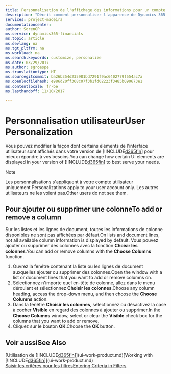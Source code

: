 ```yaml
---
title: Personnalisation de l'affichage des informations pour un compte utilisateur | Microsoft Docs
description: "Décrit comment personnaliser l'apparence de Dynamics 365 pour votre compte d'utilisateur."
services: project-madeira
documentationcenter: 
author: SorenGP
ms.service: dynamics365-financials
ms.topic: article
ms.devlang: na
ms.tgt_pltfrm: na
ms.workload: na
ms.search.keywords: customize, personalize
ms.date: 03/29/2017
ms.author: sgroespe
ms.translationtype: HT
ms.sourcegitcommit: ba26b354d235981bd7291f9ac6402779f554ac7a
ms.openlocfilehash: e986d20ff368c07f3b1fd02223f3485b090673e1
ms.contentlocale: fr-be
ms.lasthandoff: 11/10/2017

---
```

# <a name="user-personalization"></a><span data-ttu-id="fe745-103">Personnalisation utilisateur</span><span class="sxs-lookup"><span data-stu-id="fe745-103">User Personalization</span></span>
<span data-ttu-id="fe745-104">Vous pouvez modifier la façon dont certains éléments de l'interface utilisateur sont affichés dans votre version de [!INCLUDE[d365fin](includes/d365fin_md.md)] pour mieux répondre à vos besoins.</span><span class="sxs-lookup"><span data-stu-id="fe745-104">You can change how certain UI elements are displayed in your version of [!INCLUDE[d365fin](includes/d365fin_md.md)] to best serve your needs.</span></span>

> [!NOTE]  
>   <span data-ttu-id="fe745-105">Les personnalisations s'appliquent à votre compte utilisateur uniquement.</span><span class="sxs-lookup"><span data-stu-id="fe745-105">Personalizations apply to your user account only.</span></span> <span data-ttu-id="fe745-106">Les autres utilisateurs ne les voient pas.</span><span class="sxs-lookup"><span data-stu-id="fe745-106">Other users do not see them.</span></span>

## <a name="to-add-or-remove-a-column"></a><span data-ttu-id="fe745-107">Pour ajouter ou supprimer une colonne</span><span class="sxs-lookup"><span data-stu-id="fe745-107">To add or remove a column</span></span>
<span data-ttu-id="fe745-108">Sur les listes et les lignes de document, toutes les informations de colonne disponibles ne sont pas affichées par défaut.</span><span class="sxs-lookup"><span data-stu-id="fe745-108">On lists and document lines, not all available column information is displayed by default.</span></span> <span data-ttu-id="fe745-109">Vous pouvez ajouter ou supprimer des colonnes avec la fonction **Choisir les colonnes**.</span><span class="sxs-lookup"><span data-stu-id="fe745-109">You can add or remove columns with the **Choose Columns** function.</span></span>

1. <span data-ttu-id="fe745-110">Ouvrez la fenêtre contenant la liste ou les lignes de document auxquelles ajouter ou supprimer des colonnes.</span><span class="sxs-lookup"><span data-stu-id="fe745-110">Open the window with a list or document lines that you want to add or remove columns on.</span></span>
2. <span data-ttu-id="fe745-111">Sélectionnez n'importe quel en-tête de colonne, allez dans le menu déroulant et sélectionnez **Choisir les colonnes**.</span><span class="sxs-lookup"><span data-stu-id="fe745-111">Choose any column heading, access the drop-down menu, and then choose the **Choose Columns** action.</span></span>
3. <span data-ttu-id="fe745-112">Dans la fenêtre **Choisir les colonnes**, sélectionnez ou désactivez la case à cocher **Visible** en regard des colonnes à ajouter ou supprimer.</span><span class="sxs-lookup"><span data-stu-id="fe745-112">In the **Choose Columns** window, select or clear the **Visible** check box for the columns that you want to add or remove.</span></span>
4. <span data-ttu-id="fe745-113">Cliquez sur le bouton **OK**.</span><span class="sxs-lookup"><span data-stu-id="fe745-113">Choose the **OK** button.</span></span>

## <a name="see-also"></a><span data-ttu-id="fe745-114">Voir aussi</span><span class="sxs-lookup"><span data-stu-id="fe745-114">See Also</span></span>
<span data-ttu-id="fe745-115">[Utilisation de [!INCLUDE[d365fin](includes/d365fin_md.md)]](ui-work-product.md)</span><span class="sxs-lookup"><span data-stu-id="fe745-115">[Working with [!INCLUDE[d365fin](includes/d365fin_md.md)]](ui-work-product.md)</span></span>  
[<span data-ttu-id="fe745-116">Saisir les critères pour les filtres</span><span class="sxs-lookup"><span data-stu-id="fe745-116">Entering Criteria in Filters</span></span>](ui-enter-criteria-filters.md)

